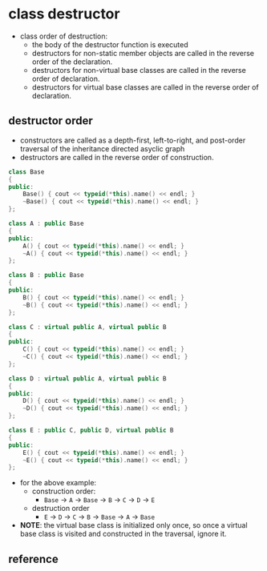 # class destructor
* class order of destruction:
    * the body of the destructor function is executed
    * destructors for non-static member objects are called in the reverse order of the declaration.
    * destructors for non-virtual base classes are called in the reverse order of declaration.
    * destructors for virtual base classes are called in the reverse order of declaration.

## destructor order
* constructors are called as a depth-first, left-to-right, and post-order traversal of the inheritance directed asyclic graph
* destructors are called in the reverse order of construction.

```cpp
class Base
{
public:
    Base() { cout << typeid(*this).name() << endl; }
    ~Base() { cout << typeid(*this).name() << endl; }
};

class A : public Base
{
public:
    A() { cout << typeid(*this).name() << endl; }
    ~A() { cout << typeid(*this).name() << endl; }
};

class B : public Base
{
public:
    B() { cout << typeid(*this).name() << endl; }
    ~B() { cout << typeid(*this).name() << endl; }
};

class C : virtual public A, virtual public B
{
public:
    C() { cout << typeid(*this).name() << endl; }
    ~C() { cout << typeid(*this).name() << endl; }
};

class D : virtual public A, virtual public B
{
public:
    D() { cout << typeid(*this).name() << endl; }
    ~D() { cout << typeid(*this).name() << endl; }
};

class E : public C, public D, virtual public B
{
public:
    E() { cout << typeid(*this).name() << endl; }
    ~E() { cout << typeid(*this).name() << endl; }
};
```
* for the above example:
    * construction order:
        * `Base` -> `A` -> `Base` -> `B` -> `C` -> `D` -> `E`
    * destruction order
        * `E` -> `D` -> `C` -> `B` -> `Base` -> `A` -> `Base`
* **NOTE**: the virtual base class is initialized only once, so once a virtual base class is visited and constructed in the traversal, ignore it.
## reference
